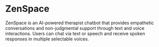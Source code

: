 # ZenSpace
ZenSpace is an AI-powered therapist chatbot that provides empathetic conversations and non-judgmental support through text and voice interactions. Users can chat via text or speech and receive spoken responses in multiple selectable voices.
